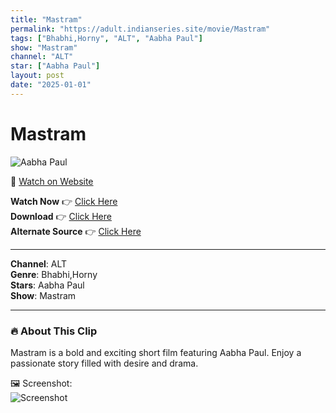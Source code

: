 ```yaml
---
title: "Mastram"
permalink: "https://adult.indianseries.site/movie/Mastram"
tags: ["Bhabhi,Horny", "ALT", "Aabha Paul"]
show: "Mastram"
channel: "ALT"
star: ["Aabha Paul"]
layout: post
date: "2025-01-01"
---
```


# Mastram

![Aabha Paul](https://shorts.desisins.com/wp-content/uploads/2024/02/Aabha-Mastram-DesiSins.com_.jpg)

🔗 [Watch on Website](https://adult.indianseries.site/movie/Mastram)

**Watch Now** 👉 [Click Here](https://adult.indianseries.site/movie/Mastram)  
**Download** 👉 [Click Here](https://adult.indianseries.site/movie/Mastram)  
**Alternate Source** 👉 [Click Here](https://adult.indianseries.site/movie/Mastram)

---

**Channel**: ALT  
**Genre**: Bhabhi,Horny  
**Stars**: Aabha Paul  
**Show**: Mastram

---

### 🔥 About This Clip

Mastram is a bold and exciting short film featuring Aabha Paul. Enjoy a passionate story filled with desire and drama.
 
🖼️ Screenshot:  
![Screenshot](https://shorts.desisins.com/wp-content/uploads/2024/02/Aabha-Mastram-DesiSins.com_.jpg)
